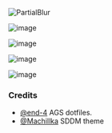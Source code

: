 ![PartialBlur](https://github.com/user-attachments/assets/44488e72-9489-4daa-9893-85506789d42c)

![image](https://github.com/user-attachments/assets/085aa7ed-0844-4736-ae6a-06bc1a744ab9)

![image](https://github.com/user-attachments/assets/142ff699-b01a-4856-bfc5-b05abb439d40)

![image](https://github.com/user-attachments/assets/61bc609f-4c0d-4750-8768-4f2e02e5e23d)

![image](https://github.com/user-attachments/assets/9f217a42-403b-4fc5-9a80-b047197a5128)

### Credits

- [@end-4](https://github.com/end-4) AGS dotfiles.
- [@Machillka](https://github.com/Machillka) SDDM theme

